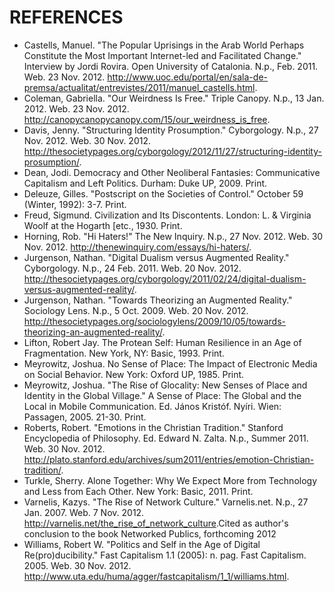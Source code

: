 # REFERENCES

- Castells, Manuel. "The Popular Uprisings in the Arab World Perhaps Constitute the Most Important Internet-led and Facilitated Change." Interview by Jordi Rovira. Open University of Catalonia. N.p., Feb. 2011. Web. 23 Nov. 2012. <http://www.uoc.edu/portal/en/sala-de-premsa/actualitat/entrevistes/2011/manuel_castells.html>.
- Coleman, Gabriella. "Our Weirdness Is Free." Triple Canopy. N.p., 13 Jan. 2012. Web. 23 Nov. 2012. <http://canopycanopycanopy.com/15/our_weirdness_is_free>.
- Davis, Jenny. "Structuring Identity Prosumption." Cyborgology. N.p., 27 Nov. 2012. Web. 30 Nov. 2012. <http://thesocietypages.org/cyborgology/2012/11/27/structuring-identity-prosumption/>.
- Dean, Jodi. Democracy and Other Neoliberal Fantasies: Communicative Capitalism and Left Politics. Durham: Duke UP, 2009. Print.
- Deleuze, Gilles. "Postscript on the Societies of Control." October 59 (Winter, 1992): 3-7. Print.
- Freud, Sigmund. Civilization and Its Discontents. London: L. & Virginia Woolf at the Hogarth [etc., 1930. Print.
- Horning, Rob. "Hi Haters!" The New Inquiry. N.p., 27 Nov. 2012. Web. 30 Nov. 2012. <http://thenewinquiry.com/essays/hi-haters/>.
- Jurgenson, Nathan. "Digital Dualism versus Augmented Reality." Cyborgology. N.p., 24 Feb. 2011. Web. 20 Nov. 2012. <http://thesocietypages.org/cyborgology/2011/02/24/digital-dualism-versus-augmented-reality/>.
- Jurgenson, Nathan. "Towards Theorizing an Augmented Reality." Sociology Lens. N.p., 5 Oct. 2009. Web. 20 Nov. 2012. <http://thesocietypages.org/sociologylens/2009/10/05/towards-theorizing-an-augmented-reality/>.
- Lifton, Robert Jay. The Protean Self: Human Resilience in an Age of Fragmentation. New York, NY: Basic, 1993. Print.
- Meyrowitz, Joshua. No Sense of Place: The Impact of Electronic Media on Social Behavior. New York: Oxford UP, 1985. Print.
- Meyrowitz, Joshua. "The Rise of Glocality: New Senses of Place and Identity in the Global Village." A Sense of Place: The Global and the Local in Mobile Communication. Ed. János Kristóf. Nyíri. Wien: Passagen, 2005. 21-30. Print.
- Roberts, Robert. "Emotions in the Christian Tradition." Stanford Encyclopedia of Philosophy. Ed. Edward N. Zalta. N.p., Summer 2011. Web. 30 Nov. 2012. <http://plato.stanford.edu/archives/sum2011/entries/emotion-Christian-tradition/>.
- Turkle, Sherry. Alone Together: Why We Expect More from Technology and Less from Each Other. New York: Basic, 2011. Print.
- Varnelis, Kazys. "The Rise of Network Culture." Varnelis.net. N.p., 27 Jan. 2007. Web. 7 Nov. 2012. <http://varnelis.net/the_rise_of_network_culture>.Cited as author's conclusion to the book Networked Publics, forthcoming 2012
- Williams, Robert W. "Politics and Self in the Age of Digital Re(pro)ducibility." Fast Capitalism 1.1 (2005): n. pag. Fast Capitalism. 2005. Web. 30 Nov. 2012. <http://www.uta.edu/huma/agger/fastcapitalism/1_1/williams.html>.